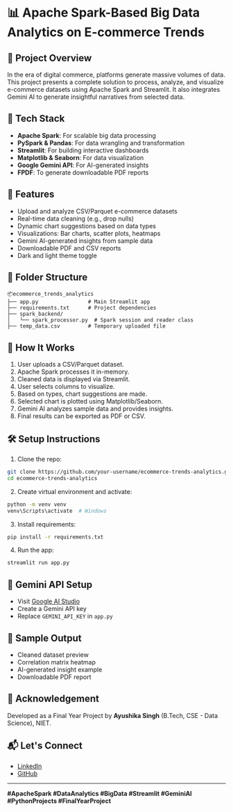 # 📊 Apache Spark-Based Big Data Analytics on E-commerce Trends

## 🚀 Project Overview
In the era of digital commerce, platforms generate massive volumes of data. This project presents a complete solution to process, analyze, and visualize e-commerce datasets using Apache Spark and Streamlit. It also integrates Gemini AI to generate insightful narratives from selected data.

## 🔧 Tech Stack
- **Apache Spark**: For scalable big data processing
- **PySpark & Pandas**: For data wrangling and transformation
- **Streamlit**: For building interactive dashboards
- **Matplotlib & Seaborn**: For data visualization
- **Google Gemini API**: For AI-generated insights
- **FPDF**: To generate downloadable PDF reports

## 🎯 Features
- Upload and analyze CSV/Parquet e-commerce datasets
- Real-time data cleaning (e.g., drop nulls)
- Dynamic chart suggestions based on data types
- Visualizations: Bar charts, scatter plots, heatmaps
- Gemini AI-generated insights from sample data
- Downloadable PDF and CSV reports
- Dark and light theme toggle

## 📁 Folder Structure
```
📦ecommerce_trends_analytics
├── app.py                # Main Streamlit app
├── requirements.txt      # Project dependencies
├── spark_backend/
│   └── spark_processor.py  # Spark session and reader class
├── temp_data.csv         # Temporary uploaded file
```

## 🧠 How It Works
1. User uploads a CSV/Parquet dataset.
2. Apache Spark processes it in-memory.
3. Cleaned data is displayed via Streamlit.
4. User selects columns to visualize.
5. Based on types, chart suggestions are made.
6. Selected chart is plotted using Matplotlib/Seaborn.
7. Gemini AI analyzes sample data and provides insights.
8. Final results can be exported as PDF or CSV.

## 🛠️ Setup Instructions
1. Clone the repo:
```bash
git clone https://github.com/your-username/ecommerce-trends-analytics.git
cd ecommerce-trends-analytics
```

2. Create virtual environment and activate:
```bash
python -m venv venv
venv\Scripts\activate  # Windows
```

3. Install requirements:
```bash
pip install -r requirements.txt
```

4. Run the app:
```bash
streamlit run app.py
```

## 🔐 Gemini API Setup
- Visit [Google AI Studio](https://makersuite.google.com/app)
- Create a Gemini API key
- Replace `GEMINI_API_KEY` in `app.py`

## 📄 Sample Output
- Cleaned dataset preview
- Correlation matrix heatmap
- AI-generated insight example
- Downloadable PDF report

## 📌 Acknowledgement
Developed as a Final Year Project by **Ayushika Singh** (B.Tech, CSE - Data Science), NIET.

## 📬 Let's Connect
- [LinkedIn](https://www.linkedin.com/in/ayushika-singh-13399923b/)
- [GitHub](https://github.com/aayu-7)

---
**#ApacheSpark #DataAnalytics #BigData #Streamlit #GeminiAI #PythonProjects #FinalYearProject**

